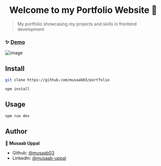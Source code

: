 <h1 align="center">Welcome to my Portfolio Website 👋</h1>

> My portfolio showcasing my projects and skills in frontend development

### ✨ [Demo](https://portfolio-red-iota-12.vercel.app/)

![image](https://user-images.githubusercontent.com/103457332/234883074-8fe75fad-66f4-4f0e-9c01-78df7d70fe39.png)


## Install

```sh
git clone https://github.com/musaab03/portfolio
```
```sh
npm install
```

## Usage

```sh
npm run dev
```

## Author

👤 **Musaab Uppal**

* Github: [@musaab03](https://github.com/musaab03)
* LinkedIn: [@musaab-uppal](https://linkedin.com/in/musaab-uppal)
